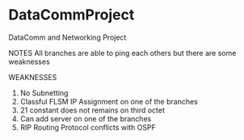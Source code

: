 # DataCommProject
DataComm and Networking Project 

NOTES
All branches are able to ping each others but there are some weaknesses

WEAKNESSES
1. No Subnetting
2. Classful FLSM IP Assignment on one of the branches
3. 21 constant does not remains on third octet
4. Can add server on one of the branches
5. RIP Routing Protocol conflicts with OSPF
